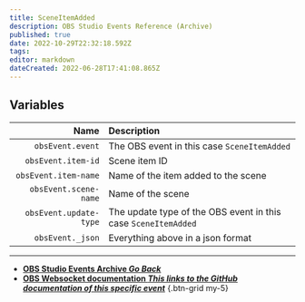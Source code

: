 ```yaml
---
title: SceneItemAdded
description: OBS Studio Events Reference (Archive)
published: true
date: 2022-10-29T22:32:18.592Z
tags: 
editor: markdown
dateCreated: 2022-06-28T17:41:08.865Z
---
```


## Variables
Name | Description
----:|:------------
`obsEvent.event` | The OBS event in this case `SceneItemAdded`
`obsEvent.item-id` | Scene item ID
`obsEvent.item-name` | Name of the item added to the scene
`obsEvent.scene-name` | Name of the scene
`obsEvent.update-type` | The update type of the OBS event in this case `SceneItemAdded`
`obsEvent._json` | Everything above in a json format

---

- [<i class="mdi mdi-chevron-left"></i>**OBS Studio Events Archive *Go Back***](/Broadcasters/OBS/Archive/Events)
- [<i class="mdi mdi-github"></i> **OBS Websocket documentation *This links to the GitHub documentation of this specific event***](https://github.com/obsproject/obs-websocket/blob/4.x-current/docs/generated/protocol.md#sceneitemadded)
{.btn-grid my-5}
